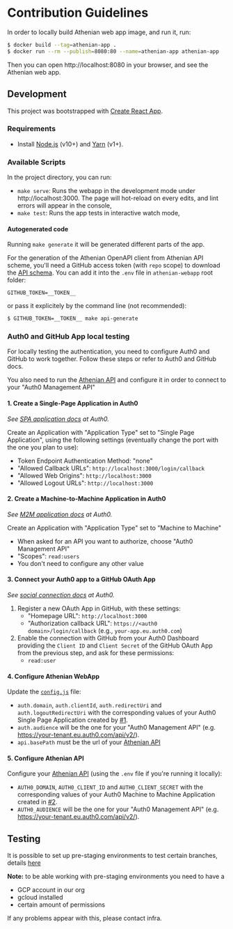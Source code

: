 # Contribution Guidelines

In order to locally build Athenian web app image, and run it, run:

```bash
$ docker build --tag=athenian-app .
$ docker run --rm --publish=8080:80 --name=athenian-app athenian-app
```

Then you can open http://localhost:8080 in your browser, and see the Athenian web app.


## Development

This project was bootstrapped with [Create React App](https://github.com/facebook/create-react-app).


### Requirements

- Install [Node.js](https://nodejs.org) (v10+) and [Yarn](https://yarnpkg.com/en/docs/install) (v1+).


### Available Scripts

In the project directory, you can run:

- `make serve`: Runs the webapp in the development mode under http://localhost:3000. The page will hot-reload on every edits, and lint errors will appear in the console,
- `make test`: Runs the app tests in interactive watch mode,

#### Autogenerated code

Running `make generate` it will be generated different parts of the app.

For the generation of the Athenian OpenAPI client from Athenian API scheme, you'll need a GitHub access token (with `repo` scope) to download the [API schema](https://github.com/athenianco/athenian-api/blob/master/server/athenian/api/openapi/openapi.yaml). You can add it into the `.env` file in `athenian-webapp` root folder:

```env
GITHUB_TOKEN=__TOKEN__
```

or pass it explicitely by the command line (not recommended):

```bash
$ GITHUB_TOKEN=__TOKEN__ make api-generate
```


### Auth0 and GitHub App local testing

For locally testing the authentication, you need to configure Auth0 and GitHub to work together. Follow these steps or refer to Auth0 and GitHub docs.

You also need to run the [Athenian API](https://github.com/athenianco/athenian-api) and configure it in order to connect to your "Auth0 Management API"

#### 1. Create a Single-Page Application in Auth0
_See [SPA application docs](https://auth0.com/docs/dashboard/guides/applications/register-app-spa) at Auth0._

Create an Application with "Application Type" set to "Single Page Application", using the following settings (eventually change the port with the one you plan to use):
- Token Endpoint Authentication Method: "none"
- "Allowed Callback URLs": `http://localhost:3000/login/callback`
- "Allowed Web Origins": `http://localhost:3000`
- "Allowed Logout URLs": `http://localhost:3000`

#### 2. Create a Machine-to-Machine Application in Auth0
_See [M2M application docs](https://auth0.com/docs/dashboard/guides/applications/register-app-m2m) at Auth0._


Create an Application with "Application Type" set to "Machine to Machine"
- When asked for an API you want to authorize, choose "Auth0 Management API"
- "Scopes": `read:users`
- You don't need to configure any other value

#### 3. Connect your Auth0 app to a GitHub OAuth App
_See [social connection docs](https://auth0.com/docs/connections/social/github) at Auth0._

1. Register a new OAuth App in GitHub,  with these settings:
    - "Homepage URL": `http://localhost:3000`
    - "Authorization callback URL": `https://<auth0 domain>/login/callback` (e.g., `your-app.eu.auth0.com`)
2. Enable the connection with GitHub from your Auth0 Dashboard providing the `Client ID` and `Client Secret` of the GitHub OAuth App from the previous step, and ask for these permissions:
    - `read:user`

#### 4. Configure Athenian WebApp

Update the [`config.js`](https://github.com/athenianco/athenian-webapp/blob/master/public/config.js) file:
- `auth.domain`, `auth.clientId`, `auth.redirectUri` and `auth.logoutRedirectUri` with the corresponding values of your Auth0 Single Page Application created by [#1](#1-create-a-single-page-application-in-auth0).
- `auth.audience` will be the one for your "Auth0 Management API" (e.g. https://your-tenant.eu.auth0.com/api/v2/).
- `api.basePath` must be the url of your [Athenian API](https://github.com/athenianco/athenian-api)


#### 5. Configure Athenian API
Configure your [Athenian API](https://github.com/athenianco/athenian-api) (using the `.env` file if you're running it locally):
- `AUTH0_DOMAIN`, `AUTH0_CLIENT_ID` and `AUTH0_CLIENT_SECRET` with the corresponding values of your Auth0 Machine to Machine Application created in [#2](#2-create-a-machine-to-machine-application-in-auth0).
- `AUTH0_AUDIENCE` will be the one for your "Auth0 Management API" (e.g. https://your-tenant.eu.auth0.com/api/v2/).

## Testing
It is possible to set up pre-staging environments to test certain branches, details [here](https://github.com/athenianco/athenian-webapp/blob/master/docs/testing.md)

**Note:** to be able working with pre-staging environments you need to have a 
- GCP account in our org
- gcloud installed
- certain amount of permissions

If any problems appear with this, please contact infra.

